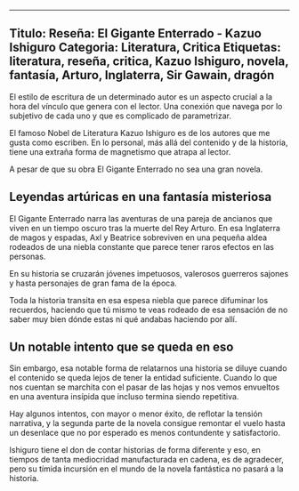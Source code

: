 ------
Titulo: Reseña: El Gigante Enterrado - Kazuo Ishiguro 
Categoria: Literatura, Critica
Etiquetas: literatura, reseña, critica, Kazuo Ishiguro, novela, fantasía, Arturo, Inglaterra, Sir Gawain, dragón
------

El estilo de escritura de un determinado autor es un aspecto crucial a la hora del vínculo que genera con el lector. Una conexión que navega por lo subjetivo de cada uno y que es complicado de parametrizar.

El famoso Nobel de Literatura Kazuo Ishiguro es de los autores que me gusta como escriben. En lo personal, más allá del contenido y de la historia, tiene una extraña forma de magnetismo que atrapa al lector. 

A pesar de que su obra El Gigante Enterrado no sea una gran novela. 

## Leyendas artúricas en una fantasía misteriosa

El Gigante Enterrado narra las aventuras de una pareja de ancianos que viven en un tiempo oscuro tras la muerte del Rey Arturo. En esa Inglaterra de magos y espadas, Axl y Beatrice sobreviven en una pequeña aldea rodeados de una niebla constante que parece tener raros efectos en las personas. 

En su historia se cruzarán jóvenes impetuosos, valerosos guerreros sajones y hasta personajes de gran fama de la época. 

Toda la historia transita en esa espesa niebla que parece difuminar los recuerdos, haciendo que tú mismo te veas rodeado de esa sensación de no saber muy bien dónde estas ni qué andabas haciendo por allí. 

## Un notable intento que se queda en eso

Sin embargo, esa notable forma de relatarnos una historia se diluye cuando el contenido se queda lejos de tener la entidad suficiente. Cuando lo que nos cuentan se marchita con el pasar de las hojas y nos vemos envueltos en una aventura insípida que incluso termina siendo repetitiva. 

Hay algunos intentos, con mayor o menor éxito, de reflotar la tensión narrativa, y la segunda parte de la novela consigue remontar el vuelo hasta un desenlace que no por esperado es menos contundente y satisfactorio. 

Ishiguro tiene el don de contar historias de forma diferente y eso, en tiempos de tanta mediocridad manufacturada en cadena, es de agradecer, pero su tímida incursión en el mundo de la novela fantástica no pasará a la historia.




